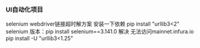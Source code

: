 ### UI自动化项目
selenium webdriver链接超时解方案
安装一下依赖
pip install "urllib3<2"
selenium 版本：pip install selenium==3.141.0
解决 无法访问mainnet.infura.io
pip install -U "urllib3<1.25"